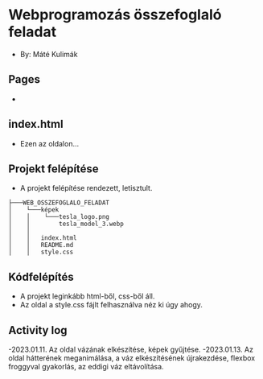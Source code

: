 # Webprogramozás összefoglaló feladat
- By: Máté Kulimák

## Pages
- 

## index.html
- Ezen az oldalon...

## Projekt felépítése
- A projekt felépítése rendezett, letisztult.
```
├───WEB_OSSZEFOGLALO_FELADAT
│    └───képek
│    │    └───tesla_logo.png
│    │        tesla_model_3.webp
│    │            
│    │   index.html
│    │   README.md
│    │   style.css
```
## Kódfelépítés
- A projekt leginkább html-ből, css-ből áll.
- Az oldal a style.css fájlt felhasználva néz ki úgy ahogy.

## Activity log
-2023.01.11. Az oldal vázának elkészítése, képek gyűjtése.
-2023.01.13. Az oldal hátterének meganimálása, a váz elkészítésének újrakezdése, flexbox froggyval gyakorlás, az eddigi váz eltávolítása.
